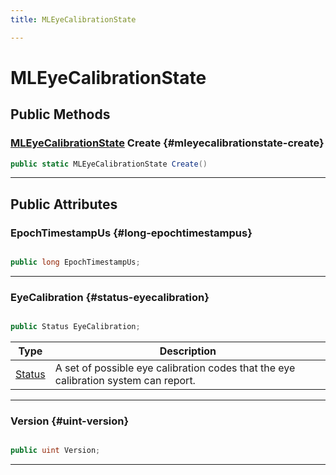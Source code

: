 ```yaml
---
title: MLEyeCalibrationState

---
```


# MLEyeCalibrationState










## Public Methods

### [MLEyeCalibrationState](/unity-api/api/UnityEngine.XR.MagicLeap/MLEyeCalibration/NativeBindings/UnityEngine.XR.MagicLeap.MLEyeCalibration.NativeBindings.MLEyeCalibrationState.md) Create {#mleyecalibrationstate-create}

```csharp
public static MLEyeCalibrationState Create()
```






-----------

## Public Attributes

### EpochTimestampUs {#long-epochtimestampus}

```csharp

public long EpochTimestampUs;

```






-----------

### EyeCalibration {#status-eyecalibration}

```csharp

public Status EyeCalibration;

```

| Type | Description  | 
|--|--|
| [Status](/unity-api/api/UnityEngine.XR.MagicLeap/MLEyeCalibration/UnityEngine.XR.MagicLeap.MLEyeCalibration.md#enums-status) | A set of possible eye calibration codes that the eye calibration system can report.  |





-----------

### Version {#uint-version}

```csharp

public uint Version;

```






-----------

